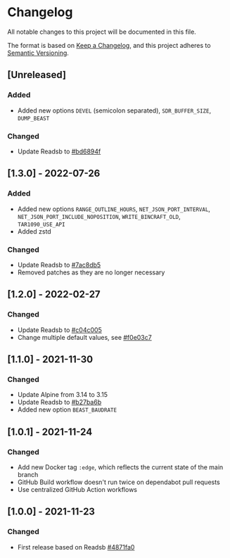 # Changelog
All notable changes to this project will be documented in this file.

The format is based on [Keep a Changelog](https://keepachangelog.com/en/1.0.0/),
and this project adheres to [Semantic Versioning](https://semver.org/spec/v2.0.0.html).

## [Unreleased]
### Added
- Added new options `DEVEL` (semicolon separated), `SDR_BUFFER_SIZE`, `DUMP_BEAST`

### Changed
- Update Readsb to [#bd6894f](https://github.com/wiedehopf/readsb/commit/bd6894fe0f01c171f6f50b3e9cfd99d45ea67b83)

## [1.3.0] - 2022-07-26
### Added
- Added new options `RANGE_OUTLINE_HOURS`, `NET_JSON_PORT_INTERVAL`, `NET_JSON_PORT_INCLUDE_NOPOSITION`, `WRITE_BINCRAFT_OLD`, `TAR1090_USE_API`
- Added zstd

### Changed
- Update Readsb to [#7ac8db5](https://github.com/wiedehopf/readsb/commit/7ac8db5110ea16a824e103788d37dd90774f9547)
- Removed patches as they are no longer necessary

## [1.2.0] - 2022-02-27
### Changed
- Update Readsb to [#c04c005](https://github.com/wiedehopf/readsb/commit/c04c005d0eb4e325fd8f39cbfb64ca0199615072)
- Change multiple default values, see [#f0e03c7](https://github.com/flighttrackr/docker-readsb/commit/f0e03c75a15b03733a1e546237b7d68fb49787b8)

## [1.1.0] - 2021-11-30
### Changed
- Update Alpine from 3.14 to 3.15
- Update Readsb to [#b27ba6b](https://github.com/wiedehopf/readsb/commit/b27ba6bde1d31e8eef6b75d7c7e15adec5d0d0f3)
- Added new option `BEAST_BAUDRATE`

## [1.0.1] - 2021-11-24
### Changed
- Add new Docker tag `:edge`, which reflects the current state of the main branch
- GitHub Build workflow doesn't run twice on dependabot pull requests
- Use centralized GitHub Action workflows

## [1.0.0] - 2021-11-23
### Changed
- First release based on Readsb [#4871fa0](https://github.com/wiedehopf/readsb/tree/4871fa05f322eb9be62d30a3fba6e8bb952308d0)
